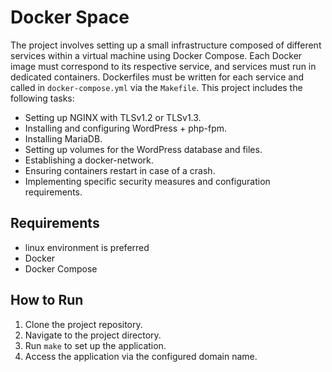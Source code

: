 # Docker Space

The project involves setting up a small infrastructure composed of different services within a virtual machine using Docker Compose. Each Docker image must correspond to its respective service, and services must run in dedicated containers. Dockerfiles must be written for each service and called in `docker-compose.yml` via the `Makefile`. This project includes the following tasks:

- Setting up NGINX with TLSv1.2 or TLSv1.3.
- Installing and configuring WordPress + php-fpm.
- Installing MariaDB.
- Setting up volumes for the WordPress database and files.
- Establishing a docker-network.
- Ensuring containers restart in case of a crash.
- Implementing specific security measures and configuration requirements.

## Requirements

- linux environment is preferred
- Docker
- Docker Compose

## How to Run

1. Clone the project repository.
2. Navigate to the project directory.
3. Run `make` to set up the application.
4. Access the application via the configured domain name.
